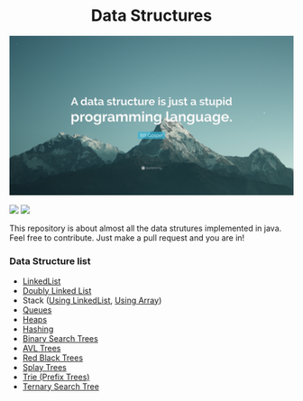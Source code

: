 
<div align="center"> <h1> Data Structures </h1> </div>

![Data structures ](https://github.com/CuriousNikhil/data-structures/blob/master/Quotefancy-3236931-3840x2160.jpg)

![](https://img.shields.io/badge/Data%20Structures-java-blue.svg?longCache=true&style=for-the-badge)
![](https://img.shields.io/badge/Contribute--orange.svg?longCache=true&style=for-the-badge)


This repository is about almost all the data strutures implemented in java. Feel free to contribute. Just make a pull request and you are in!

### Data Structure list
- [LinkedList](https://github.com/CuriousNikhil/data-structures/tree/master/LinkedList/src)
- [Doubly Linked List](https://github.com/CuriousNikhil/data-structures/tree/master/Doubly%20LinkedList/src)
- Stack ([Using LinkedList](https://github.com/CuriousNikhil/data-structures/tree/master/StackLinkedList/src), [Using Array](https://github.com/CuriousNikhil/data-structures/tree/master/Stack%20Array/src))
- [Queues](https://github.com/CuriousNikhil/data-structures/tree/master/Queue/src)
- [Heaps](https://github.com/CuriousNikhil/data-structures/tree/master/Heaps/src)
- [Hashing](https://github.com/CuriousNikhil/data-structures/tree/master/Hashing)
- [Binary Search Trees](https://github.com/CuriousNikhil/data-structures/tree/master/Binary%20Search%20Tree/src)
- [AVL Trees](https://github.com/CuriousNikhil/data-structures/tree/master/AVLTrees/src)
- [Red Black Trees](https://github.com/CuriousNikhil/data-structures/tree/master/RedBlackTree/src)
- [Splay Trees](https://github.com/CuriousNikhil/data-structures/tree/master/SplayTree/src)
- [Trie (Prefix Trees)](https://github.com/CuriousNikhil/data-structures/tree/master/Trie/src)
- [Ternary Search Tree](https://github.com/CuriousNikhil/data-structures/tree/master/Ternary%20Search%20Tree/src)

